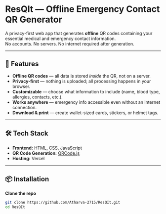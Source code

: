 # ResQIt — Offline Emergency Contact QR Generator

A privacy-first web app that generates **offline** QR codes containing your essential medical and emergency contact information.  
No accounts. No servers. No internet required after generation.  

---

## 🚀 Features

- **Offline QR codes** — all data is stored *inside* the QR, not on a server.
- **Privacy-first** — nothing is uploaded; all processing happens in your browser.
- **Customizable** — choose what information to include (name, blood type, allergies, contacts, etc.).
- **Works anywhere** — emergency info accessible even without an internet connection.
- **Download & print** — create wallet-sized cards, stickers, or helmet tags.

---


## 🛠️ Tech Stack

- **Frontend:** HTML, CSS, JavaScript
- **QR Code Generation:** [QRCode.js](https://github.com/davidshimjs/qrcodejs)  
- **Hosting:**  Vercel

---

## 📦 Installation

 **Clone the repo**
```bash
git clone https://github.com/Atharva-2715/ResQIt.git
cd ResQIt
